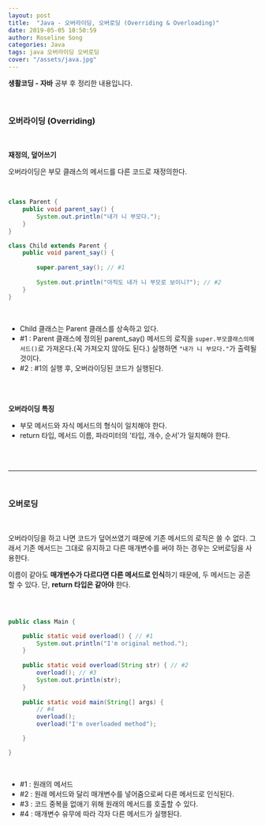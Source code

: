 ```yaml
---
layout: post
title:  "Java - 오버라이딩, 오버로딩 (Overriding & Overloading)"
date: 2019-05-05 10:50:59
author: Roseline Song
categories: Java
tags: java 오버라이딩 오버로딩
cover: "/assets/java.jpg"
---
```


**생활코딩 - 자바** 공부 후 정리한 내용입니다.

<br>

### 오버라이딩 (Overriding)

<br>

**재정의, 덮어쓰기**

오버라이딩은 부모 클래스의 메서드를 다른 코드로 재정의한다. 


<br>

```java
class Parent {
	public void parent_say() {
		System.out.println("내가 니 부모다.");
	}
}

class Child extends Parent {
	public void parent_say() {
		
		super.parent_say(); // #1
		
		System.out.println("아직도 내가 니 부모로 보이니?"); // #2
	}
}
```

<br>

- Child 클래스는 Parent 클래스를 상속하고 있다. 
- #1 : Parent 클래스에 정의된 parent_say() 메서드의 로직을 `super.부모클래스의메서드()`로 가져온다.(꼭 가져오지 않아도 된다.) 실행하면 `"내가 니 부모다."`가 출력될 것이다. 
- #2 : #1의 실행 후, 오버라이딩된 코드가 실행된다. 

<br>
<br>

**오버라이딩 특징**

- 부모 메서드와 자식 메서드의 형식이 일치해야 한다.
- return 타입, 메서드 이름, 파라미터의 '타입, 개수, 순서'가 일치해야 한다. 

<br>
<br>

<hr>

<br>

### 오버로딩 

<br>

오버라이딩을 하고 나면 코드가 덮어쓰였기 때문에 기존 메서드의 로직은 쓸 수 없다. 그래서 기존 메서드는 그대로 유지하고 다른 매개변수를 써야 하는 경우는 오버로딩을 사용한다. 

이름이 같아도 **매개변수가 다르다면 다른 메서드로 인식**하기 때문에, 두 메서드는 공존할 수 있다. 단, **return 타입은 같아야** 한다.

<br>

```java

public class Main {

	public static void overload() { // #1
		System.out.println("I'm original method.");
	}
	
	public static void overload(String str) { // #2
		overload(); // #3
		System.out.println(str); 
	}
	
	public static void main(String[] args) {
        // #4
		overload();
		overload("I'm overloaded method");

	}

}

```

<br>

- #1 : 원래의 메서드 
- #2 : 원래 메서드와 달리 매개변수를 넣어줌으로써 다른 메서드로 인식된다. 
- #3 : 코드 중복을 없애기 위해 원래의 메서드를 호출할 수 있다.
- #4 : 매개변수 유무에 따라 각자 다른 메서드가 실행된다. 

<br>
<br>




